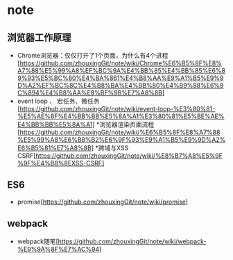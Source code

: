 # note

## 浏览器工作原理
* Chrome浏览器：仅仅打开了1个页面，为什么有4个进程[https://github.com/zhouxingGit/note/wiki/Chrome%E6%B5%8F%E8%A7%88%E5%99%A8%EF%BC%9A%E4%BB%85%E4%BB%85%E6%89%93%E5%BC%80%E4%BA%861%E4%B8%AA%E9%A1%B5%E9%9D%A2%EF%BC%8C%E4%B8%BA%E4%BB%80%E4%B9%88%E6%9C%894%E4%B8%AA%E8%BF%9B%E7%A8%8B]
* event loop 、 宏任务、微任务[https://github.com/zhouxingGit/note/wiki/event-loop-%E3%80%81-%E5%AE%8F%E4%BB%BB%E5%8A%A1%E3%80%81%E5%BE%AE%E4%BB%BB%E5%8A%A1]
*浏览器渲染页面流程[https://github.com/zhouxingGit/note/wiki/%E6%B5%8F%E8%A7%88%E5%99%A8%E6%B8%B2%E6%9F%93%E9%A1%B5%E9%9D%A2%E6%B5%81%E7%A8%8B]
*跨域与XSS CSRF[https://github.com/zhouxingGit/note/wiki/%E8%B7%A8%E5%9F%9F%E4%B8%8EXSS-CSRF]

## ES6
* promise[https://github.com/zhouxingGit/note/wiki/promise]

## webpack
* webpack随笔[https://github.com/zhouxingGit/note/wiki/webpack-%E9%9A%8F%E7%AC%94]
